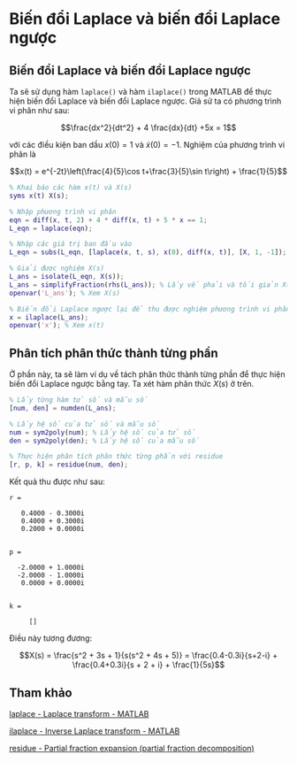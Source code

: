 # Biến đổi Laplace và biến đổi Laplace ngược

## Biến đổi Laplace và biến đổi Laplace ngược

Ta sẽ sử dụng hàm `laplace()` và hàm `ilaplace()` trong MATLAB để thực hiện biến đổi Laplace và biến đổi Laplace ngược. Giả sử ta có phương trình vi phân như sau:

```math
\frac{dx^2}{dt^2} + 4 \frac{dx}{dt} +5x = 1
```
với các điều kiện ban dầu $x(0)=1$ và $\dot x(0)=-1$. Nghiệm của phương trình vi phân là
```math
x(t) = e^{-2t}\left(\frac{4}{5}\cos t+\frac{3}{5}\sin t\right) + \frac{1}{5}
```

```matlab
% Khai báo các hàm x(t) và X(s)
syms x(t) X(s);

% Nhập phương trình vi phân
eqn = diff(x, t, 2) + 4 * diff(x, t) + 5 * x == 1;
L_eqn = laplace(eqn);

% Nhập các giá trị ban đầu vào
L_eqn = subs(L_eqn, [laplace(x, t, s), x(0), diff(x, t)], [X, 1, -1]);

% Giải được nghiệm X(s)
L_ans = isolate(L_eqn, X(s));
L_ans = simplifyFraction(rhs(L_ans)); % Lấy vế phải và tối giản X(s)
openvar('L_ans'); % Xem X(s)

% Biến đổi Laplace ngược lại để thu được nghiệm phương trình vi phân
x = ilaplace(L_ans);
openvar('x'); % Xem x(t)
```
## Phân tích phân thức thành từng phần

Ở phần này, ta sẽ làm ví dụ về tách phân thức thành từng phần để thực hiện biến đổi Laplace ngược bằng tay. Ta xét hàm phân thức $X(s)$ ở trên.
```matlab
% Lấy từng hàm tử số và mẫu số
[num, den] = numden(L_ans);

% Lấy hệ số của tử số và mẫu số
num = sym2poly(num); % Lấy hệ số của tử số
den = sym2poly(den); % Lấy hệ số của mẫu số

% Thực hiện phân tích phân thức từng phần với residue
[r, p, k] = residue(num, den);
```

Kết quả thu được như sau:
```
r =

   0.4000 - 0.3000i
   0.4000 + 0.3000i
   0.2000 + 0.0000i


p =

  -2.0000 + 1.0000i
  -2.0000 - 1.0000i
   0.0000 + 0.0000i


k =

     []
```

Điều này tương đương:
```math
X(s) = \frac{s^2 + 3s + 1}{s(s^2 + 4s + 5)} = \frac{0.4-0.3i}{s+2-i} + \frac{0.4+0.3i}{s + 2 + i} + \frac{1}{5s}
```
## Tham khảo
[laplace - Laplace transform - MATLAB](https://www.mathworks.com/help/symbolic/sym.laplace.html)

[ilaplace - Inverse Laplace transform - MATLAB](https://www.mathworks.com/help/symbolic/sym.ilaplace.html)

[residue - Partial fraction expansion (partial fraction decomposition)](https://www.mathworks.com/help/matlab/ref/residue.html)
